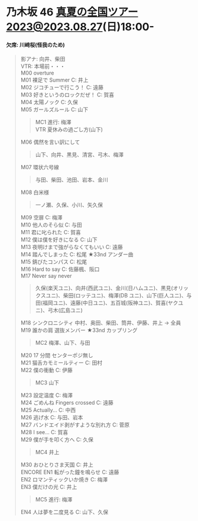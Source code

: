 # 乃木坂 46 真夏の全国ツアー2023@2023.08.27(日)18:00-

#### 欠席: 川﨑桜(怪我のため)

> 影アナ: 向井、柴田<BR>
> VTR: 本場前・・・<BR>
> M00 overture <BR>
> M01 裸足で Summer C: 井上<BR>
> M02 ジコチューで行こう！ C: 遠藤<BR>
> M03 好きというのロックだぜ！ C: 賀喜<BR>
> M04 太陽ノック C: 久保<BR>
> M05 ガールズルール C: 山下<BR>
>
> > MC1 進行: 梅澤<BR>
> > VTR 夏休みの過ごし方(山下)
>
> M06 偶然を言い訳にして
>
> > 山下、向井、黒見、清宮、弓木、梅澤<BR>
>
> M07 環状六号線
>
> > 与田、柴田、池田、岩本、金川<BR>
>
> M08 白米様
>
> > 一ノ瀬、久保、小川、矢久保<BR>
>
> M09 空扉 C: 梅澤<BR>
> M10 他人のそら似 C: 与田<BR>
> M11 君に叱られた C: 賀喜<BR>
> M12 僕は僕を好きになる C: 山下<BR>
> M13 夜明けまで強がらなくてもいい C: 遠藤<BR>
> M14 踏んでしまった C: 松尾 ★33nd アンダー曲<BR>
> M15 錆びたコンパス C: 松尾<BR>
> M16 Hard to say C: 佐藤楓、阪口<BR>
> M17 Never say never
>
> > 久保(楽天ユニ)、向井(西武ユニ)、金川(日ハムユニ)、黒見(オリックスユニ)、柴田(ロッテユニ)、梅澤(DB ユニ)、山下(巨人ユニ)、与田(福岡ユニ)、遠藤(中日ユニ)、五百城(阪神ユニ)、賀喜(ヤクユニ)、弓木(広島ユニ)
>
> M18 シンクロニシティ 中村、奥田、柴田、筒井、伊藤、井上 → 全員<BR>
> M19 誰かの肩 選抜メンバー ★33nd カップリング<BR>
>
> > MC2 梅澤、山下、与田
>
> M20 17 分間 センターポジ無し<BR>
> M21 猫舌カモミールティー C: 田村<BR>
> M22 僕の衝動 C: 伊藤<BR>
>
> > MC3 山下
>
> M23 設定温度 C: 梅澤<BR>
> M24 ごめんね Fingers crossed C: 遠藤<BR>
> M25 Actually... C: 中西<BR>
> M26 逃げ水 C: 与田、岩本 <BR>
> M27 バンドエイド剥がすような別れ方 C: 菅原<BR>
> M28 I see... C: 賀喜<BR>
> M29 僕が手を叩く方へ C: 久保<BR>
>
> > MC4 井上
>
> M30 おひとりさま天国 C: 井上<BR>
> ENCORE
> EN1 転がった鐘を鳴らせ C: 遠藤<BR>
> EN2 ロマンティックいか焼き C: 梅澤<BR>
> EN3 僕だけの光 C: 井上<BR>
>
> > MC5 進行: 梅澤
>
> EN4 人は夢を二度見る C: 山下、久保<BR>
